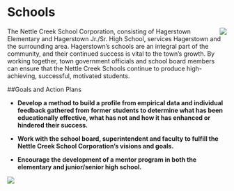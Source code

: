 # Schools


  <a href="http://farm3.staticflickr.com/2850/10934681066_fa8a471d3e_o.jpg" class="thumb" rel="fancy" style="float: right;"><img src="http://farm3.staticflickr.com/2850/10934681066_e65ff307e0_m.jpg" /></a>


The Nettle Creek School Corporation, consisting of Hagerstown Elementary and Hagerstown Jr./Sr. High School, services Hagerstown and the surrounding area. Hagerstown’s schools are an integral part of the community, and their continued success is vital to the town’s growth. By working together, town government officials and school board members can ensure that the Nettle Creek Schools continue to produce high-achieving, successful, motivated students.

##Goals and Action Plans

-	**Develop a method to build a profile from empirical data and individual feedback gathered from former students to determine what has been educationally effective, what has not and how it has enhanced or hindered their success.**

-	**Work with the school board, superintendent and faculty to fulfill the Nettle Creek School Corporation’s visions and goals.** 

-	**Encourage the development of a mentor program in both the elementary and junior/senior high school.**


  <a href="http://farm6.staticflickr.com/5482/10934674626_2b7a6bc1c3_o.jpg" class="thumb" rel="fancy"><img src="http://farm6.staticflickr.com/5482/10934674626_017cc36a5b_m.jpg" /></a>
  